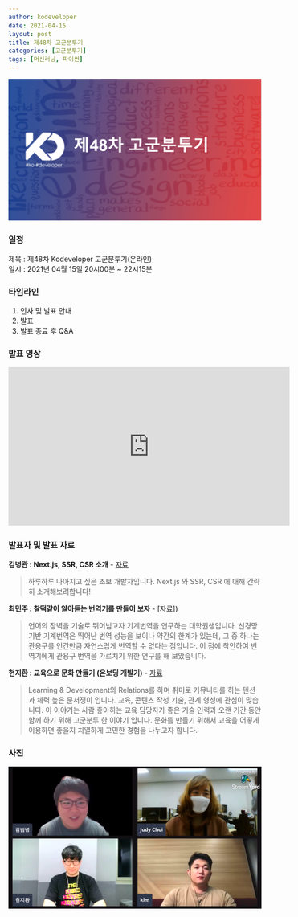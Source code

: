 ```yaml
---
author: kodeveloper
date: 2021-04-15
layout: post
title: 제48차 고군분투기
categories: [고군분투기]
tags: [머신러닝, 파이썬]
---
```


![](/img/struggle/48/title.png)

### 일정

제목 : 제48차 Kodeveloper 고군분투기(온라인)  
일시 : 2021년 04월 15일 20시00분 ~ 22시15분   

### 타임라인

1. 인사 및 발표 안내
2. 발표
3. 발표 종료 후 Q&A  

### 발표 영상

<iframe width="560" height="315" src="https://www.youtube.com/embed/RIuB4fpCjSk" title="YouTube video player" frameborder="0" allow="accelerometer; autoplay; clipboard-write; encrypted-media; gyroscope; picture-in-picture" allowfullscreen></iframe>

### 발표자 및 발표 자료

**김병관 : Next.js, SSR, CSR 소개** - [자료](/docs/48/병관님_발표자료(next.js).pdf)

> 하루하루 나아지고 싶은 초보 개발자입니다. Next.js 와 SSR, CSR 에 대해 간략히 소개해보려합니다!

**최민주 : 찰떡같이 알아듣는 번역기를 만들어 보자** - [자료])

> 언어의 장벽을 기술로 뛰어넘고자 기계번역을 연구하는 대학원생입니다. 신경망 기반 기계번역은 뛰어난 번역 성능을 보이나 약간의 한계가 있는데, 그 중 하나는 관용구를 인간만큼 자연스럽게 번역할 수 없다는 점입니다. 이 점에 착안하여 번역기에게 관용구 번역을 가르치기 위한 연구를 해 보았습니다.

**현지환 : 교육으로 문화 만들기 (온보딩 개발기)** - [자료]()

> Learning & Development와 Relations를 하며 취미로 커뮤니티를 하는 텐션과 체력 높은 문서쟁이 입니다. 교육, 콘텐츠 작성 기술, 관계 형성에 관심이 많습니다. 이 이야기는 사람 좋아하는 교육 담당자가 좋은 기술 인력과 오랜 기간 동안 함께 하기 위해 고군분투 한 이야기 입니다. 문화를 만들기 위해서 교육을 어떻게 이용하면 좋을지 치열하게 고민한 경험을 나누고자 합니다.




### 사진

![](/img/struggle/48/all.png)
